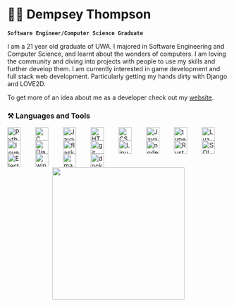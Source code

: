 # 👨‍💻 Dempsey Thompson 

**`Software Engineer/Computer Science Graduate`**

<!-- Bio -->
I am a 21 year old graduate of UWA. I majored in Software Engineering and Computer Science, and learnt about the wonders of computers. I am loving the community and diving into projects with people to use my skills and further develop them. I am currently interested in game development and full stack web development. Particularly getting my hands dirty with Django and LOVE2D.

To get more of an idea about me as a developer check out my [website](https://www.d-sons.com/).

<!-- Development Tool and Language Icons -->
### ⚒️ Languages and Tools
<img align="left" alt="Python" style="padding-right:30px; width:30px; height:30px;" src="https://cdn.jsdelivr.net/gh/devicons/devicon/icons/python/python-original.svg"/>
<img align="left" alt="C" style="padding-right:30px; width:30px; height:30px;" src="https://cdn.jsdelivr.net/gh/devicons/devicon/icons/c/c-original.svg"/>
<img align="left" alt="Java" style="padding-right:30px; width:30px; height:30px;" src="https://cdn.jsdelivr.net/gh/devicons/devicon/icons/java/java-original.svg"/>
<img align="left" alt="HTML" style="padding-right:30px; width:30px; height:30px;" src="https://cdn.jsdelivr.net/gh/devicons/devicon/icons/html5/html5-original.svg"/>
<img align="left" alt="CSS" style="padding-right:30px; width:30px; height:30px;" src="https://cdn.jsdelivr.net/gh/devicons/devicon/icons/css3/css3-original.svg"/>
<img align="left" alt="Javascript" style="padding-right:30px; width:30px; height:30px;" src="https://cdn.jsdelivr.net/gh/devicons/devicon/icons/javascript/javascript-original.svg"/>
<img align="left" alt="typescript" style="padding-right:30px; width:30px; height:30px;" src="https://cdn-icons-png.flaticon.com/512/5968/5968381.png"/>
<img align="left" alt="Lua" style="padding-right:30px; width:30px; height:30px;" src="https://upload.wikimedia.org/wikipedia/commons/c/cf/Lua-Logo.svg"/>
<img align="left" alt="love2d" style="padding-right:30px; width:30px; height:30px;" src="https://upload.wikimedia.org/wikipedia/commons/thumb/8/8b/L%C3%96VE_app_icon_%280.10.1%29.svg/2048px-L%C3%96VE_app_icon_%280.10.1%29.svg.png" />
<img align="left" alt="Django" style="padding-right:30px; width:30px; height:30px;" src="https://icons.veryicon.com/png/o/business/vscode-program-item-icon/django-1.png"/>
<img align="left" alt="flask" style="padding-right:30px; width:30px; height:30px;" src="https://cdn.iconscout.com/icon/free/png-256/free-flask-51-285137.png?f=webp"/>
<img align="left" alt="git" style="padding-right:30px; width:30px; height:30px;" src="https://cdn.jsdelivr.net/gh/devicons/devicon/icons/git/git-original.svg"/>
<img align="left" alt="Linux" style="padding-right:30px; width:30px; height:30px;" src="https://cdn.jsdelivr.net/gh/devicons/devicon/icons/linux/linux-original.svg"/>
<img align="left" alt="nodeJS" style="padding-right:30px; width:30px; height:30px;" src="https://static-00.iconduck.com/assets.00/node-js-icon-454x512-nztofx17.png"/>
<img align="left" alt="Rust" style="padding-right:30px; width:30px; height:30px;" src="https://miqh.gallerycdn.vsassets.io/extensions/miqh/vscode-language-rust/0.14.0/1536151476041/Microsoft.VisualStudio.Services.Icons.Default"/>
<img align="left" alt="SQL" style="padding-right:30px; width:30px; height:30px;" src="https://cdn-icons-png.flaticon.com/512/4299/4299956.png"/>
<img align="left" alt="ElectronJS" style="padding-right:30px; width:30px; height:30px;" src="https://upload.wikimedia.org/wikipedia/commons/thumb/9/91/Electron_Software_Framework_Logo.svg/1200px-Electron_Software_Framework_Logo.svg.png"/>
<img align="left" alt="windows" style="padding-right:30px; width:30px; height:30px;" src="https://www.freeiconspng.com/thumbs/windows-icon-png/cute-ball-windows-icon-png-16.png"/>
<img align="left" alt="mac" style="padding-right:30px; width:30px; height:30px;" src="https://cdn-icons-png.flaticon.com/512/2/2235.png"/>
<img align="left" alt="docker" style="padding-right:30px; width:30px; height:30px;" src="https://cdn-icons-png.flaticon.com/512/919/919853.png"/>
<br/>
<br/>
<br/>
<p align="center" style="margin-top:40px;">
  <img height="300" src="https://github-readme-stats.vercel.app/api/top-langs/?username=demstar16&theme=transparent">
</p>
